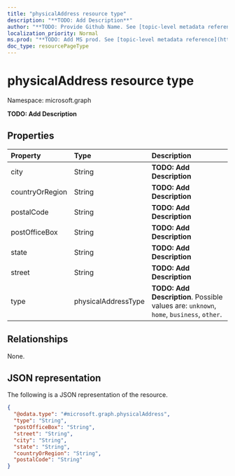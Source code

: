 ```yaml
---
title: "physicalAddress resource type"
description: "**TODO: Add Description**"
author: "**TODO: Provide Github Name. See [topic-level metadata reference](https://msgo.azurewebsites.net/add/document/guidelines/metadata.html#topic-level-metadata)**"
localization_priority: Normal
ms.prod: "**TODO: Add MS prod. See [topic-level metadata reference](https://msgo.azurewebsites.net/add/document/guidelines/metadata.html#topic-level-metadata)**"
doc_type: resourcePageType
---
```


# physicalAddress resource type

Namespace: microsoft.graph

**TODO: Add Description**

## Properties
|Property|Type|Description|
|:---|:---|:---|
|city|String|**TODO: Add Description**|
|countryOrRegion|String|**TODO: Add Description**|
|postalCode|String|**TODO: Add Description**|
|postOfficeBox|String|**TODO: Add Description**|
|state|String|**TODO: Add Description**|
|street|String|**TODO: Add Description**|
|type|physicalAddressType|**TODO: Add Description**. Possible values are: `unknown`, `home`, `business`, `other`.|

## Relationships
None.

## JSON representation
The following is a JSON representation of the resource.
<!-- {
  "blockType": "resource",
  "@odata.type": "microsoft.graph.physicalAddress"
}
-->
``` json
{
  "@odata.type": "#microsoft.graph.physicalAddress",
  "type": "String",
  "postOfficeBox": "String",
  "street": "String",
  "city": "String",
  "state": "String",
  "countryOrRegion": "String",
  "postalCode": "String"
}
```

